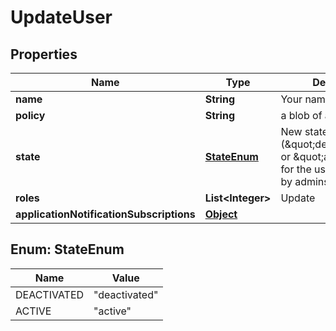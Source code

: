 

# UpdateUser

## Properties

Name | Type | Description | Notes
------------ | ------------- | ------------- | -------------
**name** | **String** | Your name. |  [optional]
**policy** | **String** | a blob of acl json |  [optional]
**state** | [**StateEnum**](#StateEnum) | New state (\&quot;deactivated\&quot; or \&quot;active\&quot;) for the user. Only usable by admins for the user. |  [optional]
**roles** | **List&lt;Integer&gt;** | Update |  [optional]
**applicationNotificationSubscriptions** | [**Object**](.md) |  |  [optional]



## Enum: StateEnum

Name | Value
---- | -----
DEACTIVATED | &quot;deactivated&quot;
ACTIVE | &quot;active&quot;



